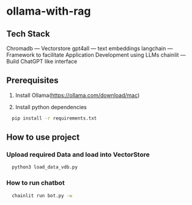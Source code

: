 # ollama-with-rag

## Tech Stack
Chromadb — Vectorstore
gpt4all — text embeddings
langchain — Framework to facilitate Application Development using LLMs
chainlit — Build ChatGPT like interface

## Prerequisites
1. Install Ollama(https://ollama.com/download/mac)

2. Install python dependencies
```bash
  pip install -r requirements.txt
```

## How to use project

### Upload required Data and load into VectorStore
```bash
  python3 load_data_vdb.py
```

### How to run chatbot
```bash
  chainlit run bot.py -w
```
